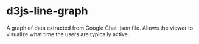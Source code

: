 # d3js-line-graph
A graph of data extracted from Google Chat .json file. Allows the viewer to visualize what time the users are typically active.
